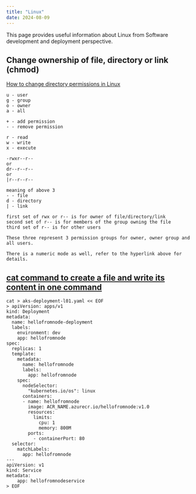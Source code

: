 ```yaml
---
title: "Linux"
date: 2024-08-09
---
```


This page provides useful information about Linux from Software development and deployment perspective.

## Change ownership of file, directory or link (chmod)
[How to change directory permissions in Linux](https://www.pluralsight.com/blog/it-ops/linux-file-permissions)

```
u - user
g - group
o - owner
a - all

+ - add permission
- - remove permission

r - read
w - write
x - execute

-rwxr--r--
or
dr--r--r--
or
|r--r--r--

meaning of above 3
- - file
d - directory
| - link

first set of rwx or r-- is for owner of file/directory/link
second set of r-- is for members of the group owning the file
third set of r-- is for other users

These three represent 3 permission groups for owner, owner group and all users.

There is a numeric mode as well, refer to the hyperlink above for details.
```

## [cat command to create a file and write its content in one command](https://www.baeldung.com/linux/cat-writing-file#here-document)

```
cat > aks-deployment-l01.yaml << EOF
> apiVersion: apps/v1
kind: Deployment
metadata:
  name: hellofromnode-deployment
  labels:
    environment: dev
    app: hellofromnode
spec:
  replicas: 1
  template:
    metadata:
      name: hellofromnode
      labels:
        app: hellofromnode
    spec:
      nodeSelector:
        "kubernetes.io/os": linux
      containers:
      - name: hellofromnode
        image: ACR_NAME.azurecr.io/hellofromnode:v1.0
        resources:
          limits:
            cpu: 1
            memory: 800M
        ports:
          - containerPort: 80
  selector:
    matchLabels:
      app: hellofromnode
---
apiVersion: v1
kind: Service
metadata:
    app: hellofromnodeservice
> EOF
```